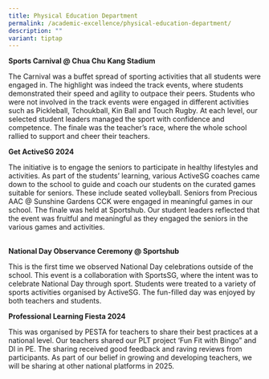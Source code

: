 ```yaml
---
title: Physical Education Department
permalink: /academic-excellence/physical-education-department/
description: ""
variant: tiptap
---
```

<p><strong>Sports Carnival @ Chua Chu Kang Stadium</strong>
</p>
<p>The Carnival was a buffet spread of sporting activities that all students
were engaged in. The highlight was indeed the track events, where students
demonstrated their speed and agility to outpace their peers. Students who
were not involved in the track events were engaged in different activities
such as Pickleball, Tchoukball, Kin Ball and Touch Rugby. At each level,
our selected student leaders managed the sport with confidence and competence.
The finale was the teacher’s race, where the whole school rallied to support
and cheer their teachers.</p>
<p><strong>Get ActiveSG 2024</strong>
</p>
<p>The initiative is to engage the seniors to participate in healthy lifestyles
and activities. As part of the students’ learning, various ActiveSG coaches
came down to the school to guide and coach our students on the curated
games suitable for seniors. These include seated volleyball. Seniors from
Precious AAC @ Sunshine Gardens CCK were engaged in meaningful games in
our school. The finale was held at Sportshub. Our student leaders reflected
that the event was fruitful and meaningful as they engaged the seniors
in the various games and activities.</p>
<p>
<br><strong>National Day Observance Ceremony @ Sportshub</strong>
</p>
<p>This is the first time we observed National Day celebrations outside of
the school. This event is a collaboration with SportsSG, where the intent
was to celebrate National Day through sport. Students were treated to a
variety of sports activities organised by ActiveSG. The fun-filled day
was enjoyed by both teachers and students.</p>
<p><strong>Professional Learning Fiesta 2024</strong>
</p>
<p>This was organised by PESTA for teachers to share their best practices
at a national level. Our teachers shared our PLT project ‘Fun Fit with
Bingo” and DI in PE. The sharing received good feedback and raving reviews
from participants. As part of our belief in growing and developing teachers,
we will be sharing at other national platforms in 2025.</p>
<p>
<br>
</p>
